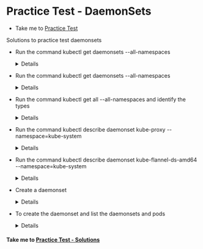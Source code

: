 # Practice Test - DaemonSets
  - Take me to [Practice Test](https://kodekloud.com/courses/539883/lectures/9816595)
  
Solutions to practice test daemonsets
- Run the command kubectl get daemonsets --all-namespaces
  
  <details>

  ```
  $ kubectl get daemonsets --all-namespaces
  ```
  </details>

- Run the command kubectl get daemonsets --all-namespaces

  <details>

  ```
  $ kubectl get daemonsets --all-namespaces
  ```
  </details>

- Run the command kubectl get all --all-namespaces and identify the types

  <details>

  ```
  $ kubectl get all --all-namespaces
  ```
  </details>

- Run the command kubectl describe daemonset kube-proxy --namespace=kube-system

  <details>

  ```
  $ kubectl describe daemonset kube-proxy --namespace=kube-system
  ```
  </details>

- Run the command kubectl describe daemonset kube-flannel-ds-amd64 --namespace=kube-system

  <details>

  ```
  $ kubectl describe daemonset kube-flannel-ds-amd64 --namespace=kube-system
  ```
  </details>
    
- Create a daemonset

  <details>

  ```
  $ vi ds.yaml
  ```

  ```
  apiVersion: apps/v1
  kind: DaemonSet
  metadata:
    name: elasticsearch
    namespace: kube-system
    labels:
      k8s-app: fluentd-logging
  spec:
    selector:
      matchLabels:
        name: elasticsearch
    template:
      metadata:
        labels:
          name: elasticsearch
      spec:
        tolerations:
        # this toleration is to have the daemonset runnable on master nodes
        # remove it if your masters can't run pods
        - key: node-role.kubernetes.io/master
          effect: NoSchedule
        containers:
        - name: elasticsearch
          image: k8s.gcr.io/fluentd-elasticsearch:1.20
  ```
  </details>

- To create the daemonset and list the daemonsets and pods

  <details>

  ```
  $ kubectl create -f ds.yaml
  $ kubectl get ds -n kube-system
  $ kubectl get pod -n kube-system|grep elasticsearch
  ```
  </details>

#### Take me to [Practice Test - Solutions](https://kodekloud.com/courses/certified-kubernetes-administrator-with-practice-tests/lectures/16603698)

